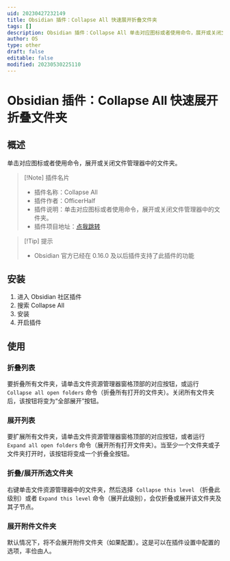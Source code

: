 ```yaml
---
uid: 20230427232149
title: Obsidian 插件：Collapse All 快速展开折叠文件夹
tags: []
description: Obsidian 插件：Collapse All 单击对应图标或者使用命令，展开或关闭文件管理器中的文件夹。
author: OS
type: other
draft: false
editable: false
modified: 20230530225110
---
```


# Obsidian 插件：Collapse All 快速展开折叠文件夹

## 概述

单击对应图标或者使用命令，展开或关闭文件管理器中的文件夹。

> [!Note] 插件名片
> - 插件名称：Collapse All
> - 插件作者：OfficerHalf
> - 插件说明：单击对应图标或者使用命令，展开或关闭文件管理器中的文件夹。
> - 插件项目地址：[点我跳转](https://github.com/OfficerHalf/obsidian-collapse-all)

>[!Tip] 提示
>- Obsidian 官方已经在 0.16.0 及以后插件支持了此插件的功能

## 安装

1. 进入 Obsidian 社区插件
2. 搜索 Collapse All
3. 安装
4. 开启插件

## 使用

### 折叠列表

要折叠所有文件夹，请单击文件资源管理器窗格顶部的对应按钮，或运行 `Collapse all open folders` 命令（折叠所有打开的文件夹）。关闭所有文件夹后，该按钮将变为“全部展开”按钮。

### 展开列表

要扩展所有文件夹，请单击文件资源管理器窗格顶部的对应按钮，或者运行 `Expand all open folders` 命令（展开所有打开文件夹）。当至少一个文件夹或子文件夹打开时，该按钮将变成一个折叠全按钮。

### 折叠/展开所选文件夹

右键单击文件资源管理器中的文件夹，然后选择  `Collapse this level` （折叠此级别）或者 `Expand this level` 命令（展开此级别），会仅折叠或展开该文件夹及其子节点。

### 展开附件文件夹

默认情况下，将不会展开附件文件夹（如果配置）。这是可以在插件设置中配置的选项，丰俭由人。